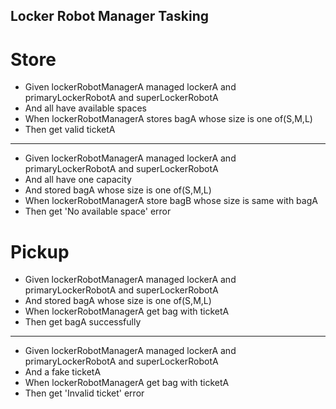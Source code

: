 ##  Locker Robot Manager Tasking
 # Store

   * Given lockerRobotManagerA managed lockerA and primaryLockerRobotA and superLockerRobotA
   * And all have available spaces
   * When lockerRobotManagerA stores bagA whose size is one of(S,M,L)
   * Then get valid ticketA
   --------------  
   * Given lockerRobotManagerA managed lockerA and primaryLockerRobotA and superLockerRobotA
   * And all have one capacity
   * And stored bagA whose size is one of(S,M,L)
   * When lockerRobotManagerA store bagB whose size is same with bagA
   * Then get 'No available space' error 
   
 # Pickup

   * Given lockerRobotManagerA managed lockerA and primaryLockerRobotA and superLockerRobotA
   * And stored bagA whose size is one of(S,M,L)
   * When lockerRobotManagerA get bag with ticketA
   * Then get bagA successfully
    
   --------------  
   * Given lockerRobotManagerA managed lockerA and primaryLockerRobotA and superLockerRobotA
   * And a fake ticketA
   * When lockerRobotManagerA get bag with ticketA
   * Then get 'Invalid ticket' error
   
   

